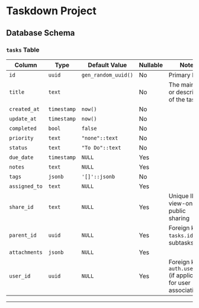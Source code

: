 # Taskdown Project

## Database Schema

### `tasks` Table

| Column        | Type        | Default Value         | Nullable | Notes                                                                 |
|---------------|-------------|-----------------------|----------|-----------------------------------------------------------------------|
| `id`          | `uuid`      | `gen_random_uuid()`   | No       | Primary Key                                                           |
| `title`       | `text`      |                       | No       | The main title or description of the task.                            |
| `created_at`  | `timestamp` | `now()`               | No       |                                                                       |
| `update_at`   | `timestamp` | `now()`               | No       |                                                                       |
| `completed`   | `bool`      | `false`               | No       |                                                                       |
| `priority`    | `text`      | `"none"::text`        | No       |                                                                       |
| `status`      | `text`      | `"To Do"::text`       | No       |                                                                       |
| `due_date`    | `timestamp` | `NULL`                | Yes      |                                                                       |
| `notes`       | `text`      | `NULL`                | Yes      |                                                                       |
| `tags`        | `jsonb`     | `'[]'::jsonb`         | No       |                                                                       |
| `assigned_to` | `text`      | `NULL`                | Yes      |                                                                       |
| `share_id`    | `text`      | `NULL`                | Yes      | Unique ID for view-only public sharing                                |
| `parent_id`   | `uuid`      | `NULL`                | Yes      | Foreign key to `tasks.id` (for subtasks).                               |
| `attachments` | `jsonb`     | `NULL`                | Yes      |                                                                       |
| `user_id`     | `uuid`      | `NULL`                | Yes      | Foreign key to `auth.users.id` (if applicable for user association).    |

---
